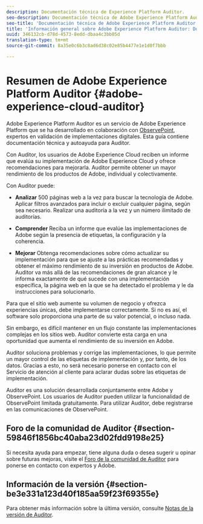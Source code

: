 ```yaml
---
description: Documentación técnica de Experience Platform Auditor.
seo-description: Documentación técnica de Adobe Experience Platform Auditor.
seo-title: 'Documentación técnica de Adobe Experience Platform Auditor '
title: 'Información general sobre Adobe Experience Platform Auditor: Documentos técnicos'
uuid: 346132cb-d78d-4573-8edd-dbaa4c3bb05d
translation-type: tm+mt
source-git-commit: 8a35e0c6b3c8ad6d38c02e85b4477e1e1d0f7bbb

---
```



# Resumen de Adobe Experience Platform Auditor {#adobe-experience-cloud-auditor}

Adobe Experience Platform Auditor es un servicio de Adobe Experience Platform que se ha desarrollado en colaboración con [ObservePoint](https://www.observepoint.com/), expertos en validación de implementaciones digitales. Esta guía contiene documentación técnica y autoayuda para Auditor.

Con Auditor, los usuarios de Adobe Experience Cloud reciben un informe que evalúa su implementación de Adobe Experience Cloud y ofrece recomendaciones para mejorarla. Auditor permite obtener un mayor rendimiento de los productos de Adobe, individual y colectivamente.

Con Auditor puede:

* **Analizar** 500 páginas web a la vez para buscar la tecnología de Adobe. Aplicar filtros avanzados para incluir o excluir cualquier página, según sea necesario. Realizar una auditoría a la vez y un número ilimitado de auditorías.

* **Comprender** Reciba un informe que evalúe las implementaciones de Adobe según la presencia de etiquetas, la configuración y la coherencia.

* **Mejorar** Obtenga recomendaciones sobre cómo actualizar su implementación para que se ajuste a las prácticas recomendadas y obtener el máximo rendimiento de su inversión en productos de Adobe. Auditor va más allá de las recomendaciones de gran alcance y le informa exactamente de qué sucede con una implementación específica, la página web en la que se ha detectado el problema y le da instrucciones para solucionarlo.

Para que el sitio web aumente su volumen de negocio y ofrezca experiencias únicas, debe implementarse correctamente. Si no es así, el software solo proporciona una parte de su valor potencial, o incluso nada.

Sin embargo, es difícil mantener en un flujo constante las implementaciones complejas en los sitios web. Auditor convierte esta carga en una oportunidad que aumenta el rendimiento de su inversión en Adobe.

Auditor soluciona problemas y corrige las implementaciones, lo que permite un mayor control de las etiquetas de implementación y, por tanto, de los datos. Gracias a esto, no será necesario ponerse en contacto con el Servicio de atención al cliente para aclarar dudas sobre las etiquetas de implementación.

Auditor es una solución desarrollada conjuntamente entre Adobe y ObservePoint. Los usuarios de Auditor pueden utilizar la funcionalidad de ObservePoint limitada gratuitamente. Para utilizar Auditor, debe registrarse en las comunicaciones de ObservePoint.

## Foro de la comunidad de Auditor {#section-59846f1856bc40aba23d02fdd9198e25}

Si necesita ayuda para empezar, tiene alguna duda o desea sugerir u opinar sobre futuras mejoras, visite el [Foro de la comunidad de Auditor](https://forums.adobe.com/community/experience-cloud/platform/core-services/activation-service/auditor) para ponerse en contacto con expertos y Adobe.

## Información de la versión {#section-be3e331a123d40f185aa59f23f69355e}

Para obtener más información sobre la última versión, consulte [Notas de la versión de Auditor](release-notes.md#topic-8fa9e41bc3a54240b1873cebe36b75b1).
